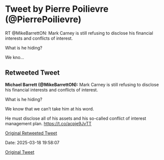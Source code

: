 # Tweet by Pierre Poilievre (@PierrePoilievre)

RT @MikeBarrettON: Mark Carney is still refusing to disclose his financial interests and conflicts of interest.

What is he hiding?

We kno…

## Retweeted Tweet

**Michael Barrett (@MikeBarrettON):** Mark Carney is still refusing to disclose his financial interests and conflicts of interest.

What is he hiding?

We know that we can’t take him at his word.

He must disclose all of his assets and his so-called conflict of interest management plan. https://t.co/acpje9JvTT

[Original Retweeted Tweet](https://x.com/MikeBarrettON/status/1902062856608346226)

Date: 2025-03-18 19:58:07

[Original Tweet](https://x.com/PierrePoilievre/status/1902087138327535655)
